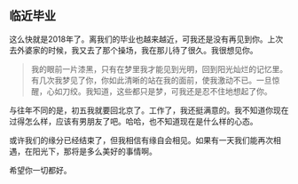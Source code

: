 ## 临近毕业

这么快就是2018年了。离我们的毕业也越来越近，可我还是没有再见到你。上次去外婆家的时候，我又去了那个操场，我在那儿待了很久。我很想见你。

> 我的眼前一片漆黑，只有在梦里我才能见到光明，回到阳光灿烂的记忆里。有几次我梦见了你，你如此清晰的站在我的面前，使我激动不已。一旦惊醒，心如刀绞。我知道，这些都只是梦，可我还是忍不住地想起了你。

与往年不同的是，初五我就要回北京了。工作了，我还挺满意的。我不知道你现在过得怎么样，应该有男朋友了吧。哈哈，也不知道现在是什么样的心态。

或许我们的缘分已经结束了，但我相信有缘自会相见。如果有一天我们能再次相遇，在阳光下，那将是多么美好的事情啊。

希望你一切都好。


<!-- ![../../assets/images/8B5F592B6794125CB23788178618D6F8.png](../../assets/images/8B5F592B6794125CB23788178618D6F8.png) -->

